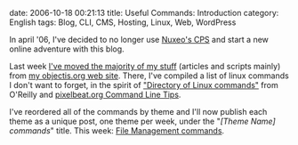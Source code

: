 date: 2006-10-18 00:21:13
title: Useful Commands: Introduction
category: English
tags: Blog, CLI, CMS, Hosting, Linux, Web, WordPress

In april '06, I've decided to no longer use [Nuxeo's CPS](http://www.cps-project.org) and start a new online adventure with this blog.

Last week [I've moved the majority of my stuff](http://kevin.deldycke.com/2006/10/old-site-to-blog-merge-in-progress/) (articles and scripts mainly) from [my objectis.org web site](http://kevin.objectis.net). There, I've compiled a list of linux commands I don't want to forget, in the spirit of ["Directory of Linux commands"](http://www.oreillynet.com/linux/cmd/) from O'Reilly and [pixelbeat.org Command Line Tips](http://www.pixelbeat.org/cmdline.html).

I've reordered all of the commands by theme and I'll now publish each theme as a unique post, one theme per week, under the "_[Theme Name] commands_" title. This week: [File Management commands](http://kevin.deldycke.com/2006/10/file-management-commands/).
